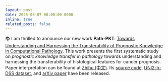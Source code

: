 ```yaml
---
layout: post
date: 2025-08-07 00:00:00-0000
inline: true
related_posts: false
---
```


📚 I am thrilled to announce our new work **Path-PKT**: [Towards Understanding and Harnessing the Transferability of Prognostic Knowledge in Computational Pathology](https://arxiv.org/abs/2508.13482). This work presents the first systematic study on *prognostic knowledge transfer in pathology* towards understanding and harnessing the transferability of histological features for cancer prognosis. Paper interpretation can be found at [Zhihu (中文)](https://zhuanlan.zhihu.com/p/1941437125628268702). Its [source code](https://github.com/liupei101/Path-PKT), [UNI2-h-DSS dataset](https://huggingface.co/datasets/yuukilp/UNI2-h-DSS), and [arXiv paper](https://arxiv.org/pdf/2508.13482) have been released. 